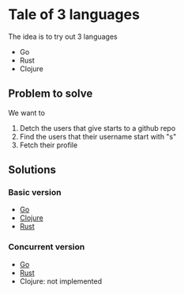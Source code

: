 # Tale of 3 languages
The idea is to try out 3 languages


* Go
* Rust
* Clojure


## Problem to solve

We want to 
1. Detch the users that give starts to a github repo
2. Find the users that their username start with "s"
3. Fetch their profile


## Solutions

### Basic version

* [Go](https://github.com/slashmili/3-langs-playground/blob/01-basic/go/main.go)
* [Clojure](https://github.com/slashmili/3-langs-playground/blob/01-basic/clojure/src/github_starts/core.clj)
* [Rust](https://github.com/slashmili/3-langs-playground/blob/01-basic/rust/src/main.rs)

### Concurrent version

* [Go](https://github.com/slashmili/3-langs-playground/blob/02-concurrency/go/main.go)
* [Rust](https://github.com/slashmili/3-langs-playground/blob/02-concurrency/rust/src/main.rs)
* Clojure: not implemented 
